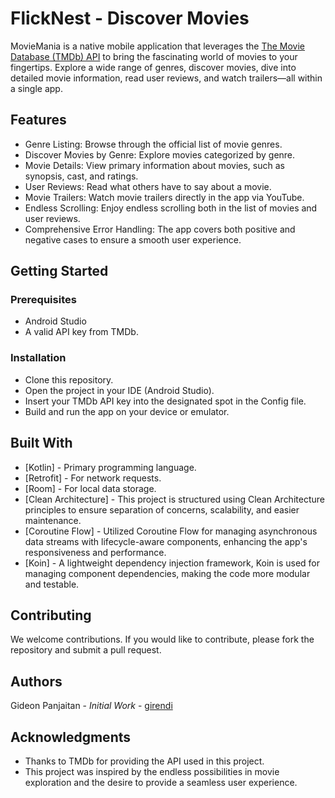 # FlickNest - Discover Movies
MovieMania is a native mobile application that leverages the [The Movie Database (TMDb) API](https://developer.themoviedb.org/docs/getting-started) to bring the fascinating world of movies to your fingertips. Explore a wide range of genres, discover movies, dive into detailed movie information, read user reviews, and watch trailers—all within a single app.

## Features
<ul>
  <li>Genre Listing: Browse through the official list of movie genres.</li>
  <li>Discover Movies by Genre: Explore movies categorized by genre.</li>
  <li>Movie Details: View primary information about movies, such as synopsis, cast, and ratings.
</li>
  <li>User Reviews: Read what others have to say about a movie.</li>
  <li>Movie Trailers: Watch movie trailers directly in the app via YouTube.</li>
  <li>Endless Scrolling: Enjoy endless scrolling both in the list of movies and user reviews.</li>
  <li>Comprehensive Error Handling: The app covers both positive and negative cases to ensure a smooth user experience.</li>
</ul>

## Getting Started
### Prerequisites
<ul>
  <li>Android Studio</li>
  <li>A valid API key from TMDb.
  </li>
</ul>

### Installation
<ul>
  <li>Clone this repository.</li>
  <li>Open the project in your IDE (Android Studio).</li>
  <li>Insert your TMDb API key into the designated spot in the Config file.</li>
  <li>Build and run the app on your device or emulator.</li>
</ul>

## Built With
<ul>
  <li>[Kotlin] - Primary programming language.</li>
  <li>[Retrofit] - For network requests.</li>
  <li>[Room] - For local data storage.</li>
  <li>[Clean Architecture] - This project is structured using Clean Architecture principles to ensure separation of concerns, scalability, and easier maintenance.</li>
  <li>[Coroutine Flow] - Utilized Coroutine Flow for managing asynchronous data streams with lifecycle-aware components, enhancing the app's responsiveness and performance.</li>
  <li>[Koin] - A lightweight dependency injection framework, Koin is used for managing component dependencies, making the code more modular and testable.</li>
</ul>

## Contributing
We welcome contributions. If you would like to contribute, please fork the repository and submit a pull request.

## Authors
Gideon Panjaitan - *Initial Work* - [girendi](https://github.com/girendi)

## Acknowledgments
<ul>
  <li>Thanks to TMDb for providing the API used in this project.</li>
  <li>This project was inspired by the endless possibilities in movie exploration and the desire to provide a seamless user experience.</li>
</ul>

